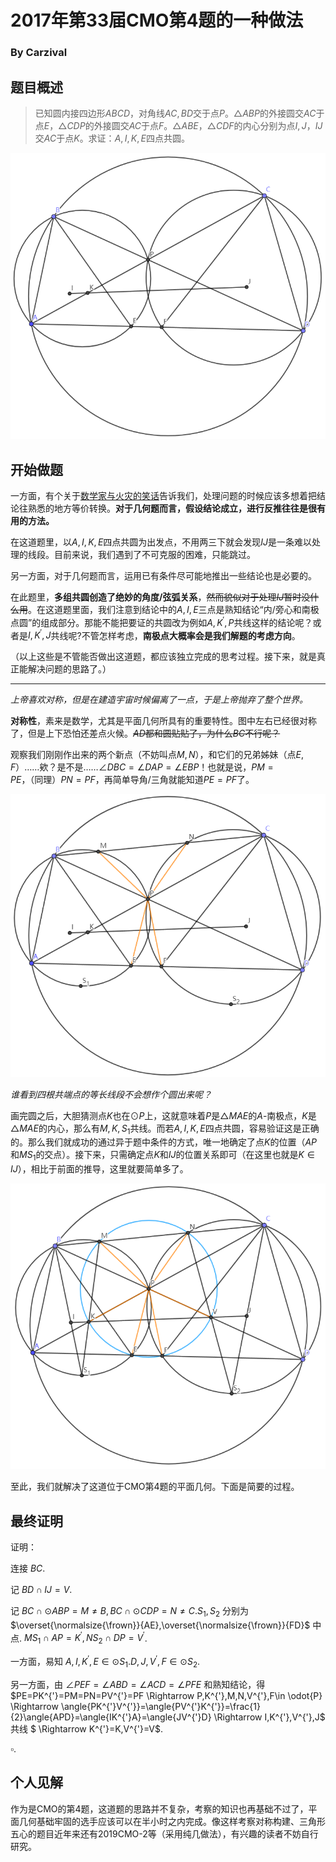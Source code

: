 # 2017年第33届CMO第4题的一种做法
###  By Carzival

## **题目概述**

>已知圆内接四边形$ABCD$，对角线$AC,BD$交于点$P$。$\triangle{ABP}$的外接圆交$AC$于点$E$，$\triangle{CDP}$的外接圆交$AC$于点$F$。$\triangle{ABE}$，$\triangle{CDF}$的内心分别为点$I,J$，$IJ$交$AC$于点$K$。求证：$A,I,K,E$四点共圆。

![](https://raw.githubusercontent.com/ParvalShieh/PhotosForStarship/main/2017CMO-4_1.png "如图")

## **开始做题**
一方面，有个关于[数学家与火灾的笑话](https://zhuanlan.zhihu.com/p/25722061)告诉我们，处理问题的时候应该多想着把结论往熟悉的地方等价转换。**对于几何题而言，假设结论成立，进行反推往往是很有用的方法。**

在这道题里，以$A,I,K,E$四点共圆为出发点，不用两三下就会发现$IJ$是一条难以处理的线段。目前来说，我们遇到了不可克服的困难，只能跳过。

另一方面，对于几何题而言，运用已有条件尽可能地推出一些结论也是必要的。

在此题里，**多组共圆创造了绝妙的角度/弦弧关系**，~~然而貌似对于处理*IJ*暂时没什么用~~。在这道题里面，我们注意到结论中的$A,I,E$三点是熟知结论“内/旁心和南极点圆”的组成部分。那能不能把要证的共圆改为例如$A,K^{'},P$共线这样的结论呢？或者是$I,K^{'},J$共线呢?不管怎样考虑，**南极点大概率会是我们解题的考虑方向**。

（以上这些是不管能否做出这道题，都应该独立完成的思考过程。接下来，就是真正能解决问题的思路了。）

---

*上帝喜欢对称，但是在建造宇宙时候偏离了一点，于是上帝抛弃了整个世界。*

**对称性**，素来是数学，尤其是平面几何所具有的重要特性。图中左右已经很对称了，但是上下恐怕还差点火候。~~$AD$都和圆贴贴了，为什么$BC$不行呢？~~

观察我们刚刚作出来的两个新点（不妨叫点$M,N$），和它们的兄弟姊妹（点$E,F$）……欸？是不是……$\angle{DBC}=\angle{DAP}=\angle{EBP}$！也就是说，$PM=PE$，（同理）$PN=PF$，再简单导角/三角就能知道$PE=PF$了。

![](https://raw.githubusercontent.com/ParvalShieh/PhotosForStarship/main/2017CMO-4_2.png "你的图这个时候应该长这样")

*谁看到四根共端点的等长线段不会想作个圆出来呢？*

画完圆之后，大胆猜测点$K$也在$\odot{P}$上，这就意味着$P$是$\triangle{MAE}$的$A$-南极点，$K$是$\triangle{MAE}$的内心，那么有$M,K,S_{1}$共线。而若$A,I,K,E$四点共圆，容易验证这是正确的。那么我们就成功的通过异于题中条件的方式，唯一地确定了点$K$的位置（$AP$和$MS_{1}$的交点）。接下来，只需确定点$K$和$IJ$的位置关系即可（在这里也就是$K\in IJ$），相比于前面的推导，这里就要简单多了。

![](https://raw.githubusercontent.com/ParvalShieh/PhotosForStarship/main/2017CMO-4_3.png "最后一步")

至此，我们就解决了这道位于CMO第4题的平面几何。下面是简要的过程。

## 最终证明

证明：

连接 $BC$.

记 $BD\cap IJ=V$.

记 $BC\cap\odot{ABP}=M\not=B,BC\cap\odot{CDP}=N\not=C. S_{1},S_{2}$ 分别为 $\overset{\normalsize{\frown}}{AE},\overset{\normalsize{\frown}}{FD}$ 中点. $MS_{1}\cap AP=K^{'},NS_{2}\cap DP=V^{'}$.

一方面，易知 $A,I,K^{'},E\in \odot{S_{1}}. D,J,V^{'},F\in \odot{S_{2}}$.

另一方面，由 $\angle{PEF}=\angle{ABD}=\angle{ACD}=\angle{PFE}$ 和熟知结论，得 $PE=PK^{'}=PM=PN=PV^{'}=PF \Rightarrow P,K^{'},M,N,V^{'},F\in \odot{P} \Rightarrow \angle{PK^{'}V^{'}}=\angle{PV^{'}K^{'}}=\frac{1}{2}\angle{APD}=\angle{IK^{'}A}=\angle{JV^{'}D} \Rightarrow I,K^{'},V^{'},J$ 共线 $ \Rightarrow K^{'}=K,V^{'}=V$.

$\square.$

## 个人见解

作为是CMO的第4题，这道题的思路并不复杂，考察的知识也再基础不过了，平面几何基础牢固的选手应该可以在半小时之内完成。像这样考察对称构建、三角形五心的题目近年来还有2019CMO-2等（采用纯几做法），有兴趣的读者不妨自行研究。
